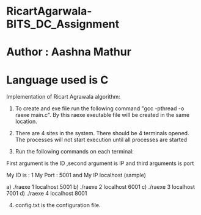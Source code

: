 # RicartAgarwala-BITS_DC_Assignment
# Author : Aashna Mathur
# Language used is C

Implementation of Ricart Agrawala algorithm:

1. To create and exe file run the following command "gcc -pthread -o raexe main.c". By this raexe exeutable file will be created in the same location.
2. There are 4 sites in the system. There should be 4 terminals opened. The processes will not start execution until all processes are started

3. Run the following commands on each terminal:

First argument is the ID ,second argument is IP and  third arguments is port

My ID is : 1 My Port : 5001 and My IP localhost (sample)

   a) ./raexe 1 localhost 5001 
   b) ./raexe 2 localhost 6001
   c) ./raexe 3 localhost 7001
   d) ./raexe 4 localhost 8001

4. config.txt is the configuration file.

